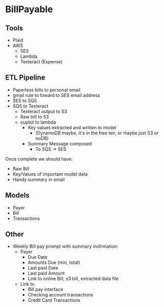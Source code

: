 # BillPayable

## Tools

* Plaid
* AWS
  * SES
  * Lambda   
  * Texteract (Expense)


## ETL Pipeline

* Paperless bills to personal email
* gmail rule to foward to SES email address
* SES to SQS
* SQS to Texteract
  * Texteract output to S3
  * Raw bill to S3
  * ouptut to lambda
    * Key values extracted and written to model 
      * (DynamoDB maybe, it's in the free teir, or maybe just S3 or noDB)
    * Summary Message composed 
      *  To SQS -> SES   

Once complete we should have:

* Raw Bill
* Key/Values of important model data
* Handy summary in email 

## Models

* Payer
* Bill
* Transactions

## Other

* Weekly Bill pay prompt with summary inofrmation:
  * Payer
    * Due Date
    * Amounts Due (min, total)
    * Last paid Date
    * Last paid Amount
    * Link to online Bill, s3 bill, extracted data file
  * Link to 
    * Bill pay interface
    * Checking account transactions
    * Credit Card Transactions
